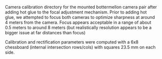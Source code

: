 Camera calibration directory for the mounted bottermellon camera pair after adding hot glue to the focal adjustment mechanism.
Prior to adding hot glue, we attempted to focus both cameras to optimize sharpness at around 4 meters from the camera. Focus appears acceptable in a range of about 0.5 meters to around 8 meters (but realistically resolution appears to be a bigger issue at far distances than focus)

Calibration and rectification parameters were computed with a 6x8 chessboard (internal intersection rows/cols) with squares 23.5 mm on each side.

